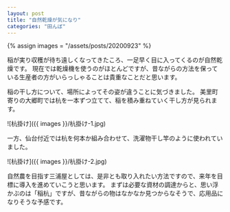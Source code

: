 ```yaml
---
layout: post
title: "自然乾燥が気になり"
categories: "田んぼ"
---
```


{% assign images = "/assets/posts/20200923" %}

稲が実り収穫が待ち遠しくなってきたころ、一足早く目に入ってくるのが自然乾燥です。
現在では乾燥機を使うのがほとんどですが、昔ながらの方法を保っている生産者の方がいらっしゃることは貴重なことだと思います。

稲の干し方について、場所によってその姿が違うことに気づきました。
美里町寄りの大郷町では杭を一本ずつ立てて、稲を積み重ねていく干し方が見られます。

![杭掛け]({{ images }}/杭掛け-1.jpg)

一方、仙台付近では杭を何本か組み合わせて、洗濯物干し竿のように使われていました。

![杭掛け]({{ images }}/杭掛け-2.jpg)


自然農を目指す三浦屋としては、是非とも取り入れたい方法ですので、来年を目標に導入を進めていこうと思います。
まずは必要な資材の調達からと、思い浮かぶのは「稲杭」ですが、昔ながらの物はなかなか見つからなそうで、応用品になりそうな予感です。

